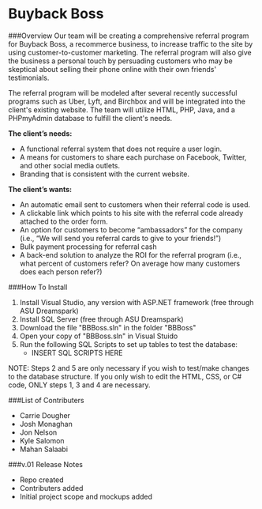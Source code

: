 # Buyback Boss

###Overview
Our team will be creating a comprehensive referral program for Buyback Boss, a recommerce business, to increase traffic to the site by using customer-to-customer marketing.  The referral program will also give the business a personal touch by persuading customers who may be skeptical about selling their phone online with their own friends' testimonials. 

The referral program will be modeled after several recently successful programs such as Uber, Lyft, and Birchbox and will be integrated into the client's existing website.  The team will utilize HTML, PHP, Java, and a PHPmyAdmin database to fulfill the client's needs.  

**The client’s needs:**
  * A functional referral system that does not require a user login. 
  * A means for customers to share each purchase on Facebook, Twitter, and other social media outlets.
  * Branding that is consistent with the current website. 

**The client’s wants:**
  * An automatic email sent to customers when their referral code is used.
  * A clickable link which points to his site with the referral code already attached to the order form.
  * An option for customers to become “ambassadors” for the company (i.e., “We will send you referral cards to give to your friends!”)
  * Bulk payment processing for referral cash
  * A back-end solution to analyze the ROI for the referral program (i.e., what percent of customers refer? On average how many customers does each person refer?) 

###How To Install
 1. Install Visual Studio, any version with ASP.NET framework (free through ASU Dreamspark)
 2. Install SQL Server (free through ASU Dreamspark)
 3. Download the file "BBBoss.sln" in the folder "BBBoss" 
 4. Open your copy of "BBBoss.sln" in Visual Stuido
 5. Run the following SQL Scripts to set up tables to test the database:
      * INSERT SQL SCRIPTS HERE

NOTE: Steps 2 and 5 are only necessary if you wish to test/make changes to the database structure.  If you only wish to edit the HTML, CSS, or C# code, ONLY steps 1, 3 and 4 are necessary.


###List of Contributers
  * Carrie Dougher
  * Josh Monaghan
  * Jon Nelson
  * Kyle Salomon
  * Mahan Salaabi

###v.01 Release Notes
  * Repo created
  * Contributers added
  * Initial project scope and mockups added 



